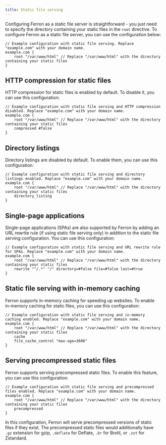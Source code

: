 ```yaml
---
title: Static file serving
---
```


Configuring Ferron as a static file server is straightforward - you just need to specify the directory containing your static files in the `root` directive. To configure Ferron as a static file server, you can use the configuration below:

```kdl
// Example configuration with static file serving. Replace "example.com" with your domain name.
example.com {
    root "/var/www/html" // Replace "/var/www/html" with the directory containing your static files
}
```

## HTTP compression for static files

HTTP compression for static files is enabled by default. To disable it, you can use this configuration:

```kdl
// Example configuration with static file serving and HTTP compression disabled. Replace "example.com" with your domain name.
example.com {
    root "/var/www/html" // Replace "/var/www/html" with the directory containing your static files
    compressed #false
}
```

## Directory listings

Directory listings are disabled by default. To enable them, you can use this configuration:

```kdl
// Example configuration with static file serving and directory listings enabled. Replace "example.com" with your domain name.
example.com {
    root "/var/www/html" // Replace "/var/www/html" with the directory containing your static files
    directory_listing
}
```

## Single-page applications

Single-page applications (SPAs) are also supported by Ferron by adding an URL rewrite rule (if using static file serving only) in addition to the static file serving configuration. You can use this configuration:

```kdl
// Example configuration with static file serving and URL rewrite rule for SPAs. Replace "example.com" with your domain name.
example.com {
    root "/var/www/html" // Replace "/var/www/html" with the directory containing your static files
    rewrite "^/.*" "/" directory=#false file=#false last=#true
}
```

## Static file serving with in-memory caching

Ferron supports in-memory caching for speeding up websites. To enable in-memory caching for static files, you can use this configuration:

```kdl
// Example configuration with static file serving and in-memory caching enabled. Replace "example.com" with your domain name.
example.com {
    root "/var/www/html" // Replace "/var/www/html" with the directory containing your static files
    cache
    file_cache_control "max-age=3600"
}
```

## Serving precompressed static files

Ferron supports serving precompressed static files. To enable this feature, you can use this configuration:

```kdl
// Example configuration with static file serving and precompressed files enabled. Replace "example.com" with your domain name.
example.com {
    root "/var/www/html" // Replace "/var/www/html" with the directory containing your static files
    precompressed
}
```

In this configuration, Ferron will serve precompressed versions of static files if they exist. The precompressed static files would additionally have `.gz` extension for gzip, `.deflate` for Deflate, `.br` for Brotli, or `.zst` for Zstandard.

